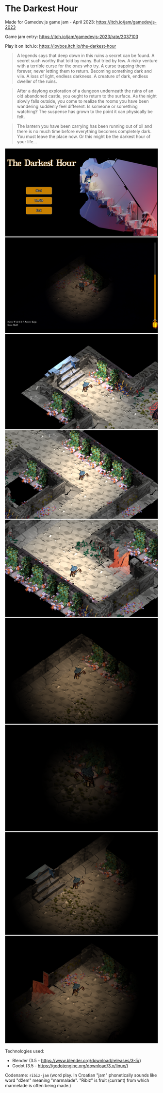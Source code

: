 # The Darkest Hour

Made for Gamedev.js game jam - April 2023: https://itch.io/jam/gamedevjs-2023

Game jam entry: https://itch.io/jam/gamedevjs-2023/rate/2037103

Play it on itch.io: https://lovbos.itch.io/the-darkest-hour

> A legends says that deep down in this ruins a secret can be found. A secret such worthy that told by many. But tried by few. A risky venture with a terrible curse for the ones who try. A curse trapping them forever, never letting them to return. Becoming something dark and vile. A loss of light, endless darkness. A creature of dark, endless dweller of the ruins.

> After a daylong exploration of a dungeon underneath the ruins of an old abandoned castle, you ought to return to the surface. As the night slowly falls outside, you come to realize the rooms you have been wandering suddenly feel different. Is someone or something watching? The suspense has grown to the point it can physically be felt.

> The lantern you have been carrying has been running out of oil and there is no much time before everything becomes completely dark. You must leave the place now. Or this might be the darkest hour of your life...

![](repo_img/1.png)
![](repo_img/2.png)
![](repo_img/3.png)
![](repo_img/4.png)
![](repo_img/5.png)
![](repo_img/6.png)
![](repo_img/7.png)
![](repo_img/8.png)
![](repo_img/9.png)

Technologies used:
* Blender (3.5 - https://www.blender.org/download/releases/3-5/)
* Godot (3.5 - https://godotengine.org/download/3.x/linux/)

Codename: `ribiz-jam` (word play. In Croatian "jam" phonetically sounds like word "džem" meaning "marmalade". "Ribiz" is fruit (currant) from which marmelade is often being made.)
